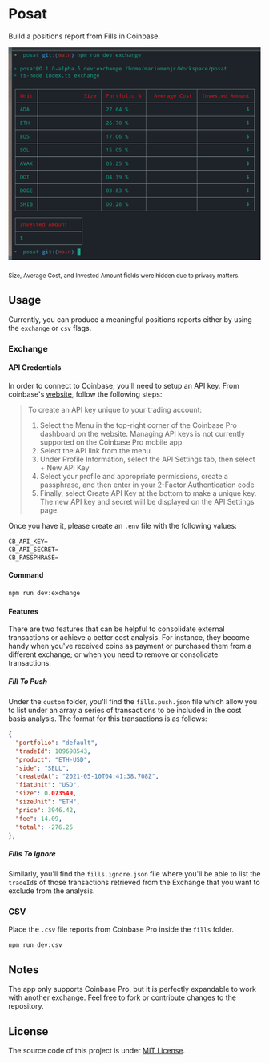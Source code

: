 # Posat

Build a positions report from Fills in Coinbase.

![Portfolio Sample](./assets/portfolio.sample.png)

<sub>Size, Average Cost, and Invested Amount fields were hidden due to privacy matters.</sub>

## Usage

Currently, you can produce a meaningful positions reports either by using the `exchange` or `csv` flags.

### Exchange

#### API Credentials

In order to connect to Coinbase, you'll need to setup an API key. From coinbase's [website](https://help.coinbase.com/en/pro/other-topics/api/how-do-i-create-an-api-key-for-coinbase-pro), follow the following steps:

> To create an API key unique to your trading account:
>
> 1. Select the Menu in the top-right corner of the Coinbase Pro dashboard on the website. Managing API keys is not currently supported on the Coinbase Pro mobile app
> 2. Select the API link from the menu
> 3. Under Profile Information, select the API Settings tab, then select + New API Key
> 4. Select your profile and appropriate permissions, create a passphrase, and then enter in your 2-Factor Authentication code 
> 5. Finally, select Create API Key at the bottom to make a unique key. The new API key and secret will be displayed on the API Settings page.

Once you have it, please create an `.env` file with the following values:

```.env
CB_API_KEY=
CB_API_SECRET=
CB_PASSPHRASE=
```

#### Command

```bash
npm run dev:exchange
```

#### Features

There are two features that can be helpful to consolidate external transactions or achieve a better cost analysis. For instance, they become handy when you've received coins as payment or purchased them from a different exchange; or when you need to remove or consolidate transactions.

##### Fill To Push

Under the `custom` folder, you'll find the `fills.push.json` file which allow you to list under an array a series of transactions to be included in the cost basis analysis. The format for this transactions is as follows:

```json
{
  "portfolio": "default",
  "tradeId": 109698543,
  "product": "ETH-USD",
  "side": "SELL",
  "createdAt": "2021-05-10T04:41:38.708Z",
  "fiatUnit": "USD",
  "size": 0.073549,
  "sizeUnit": "ETH",
  "price": 3946.42,
  "fee": 14.09,
  "total": -276.25
},
```

##### Fills To Ignore

Similarly, you'll find the `fills.ignore.json` file where you'll be able to list the `tradeId`s of those transactions retrieved from the Exchange that you want to exclude from the analysis.

### CSV

Place the `.csv` file reports from Coinbase Pro inside the `fills` folder.

```bash
npm run dev:csv
```

## Notes

The app only supports Coinbase Pro, but it is perfectly expandable to work with another exchange. Feel free to fork or contribute changes to the repository.

## License

The source code of this project is under [MIT License](https://opensource.org/licenses/MIT).